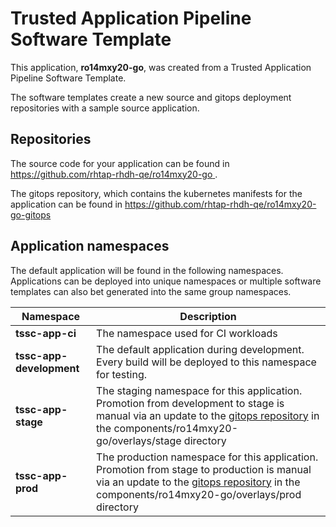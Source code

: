 # Trusted Application Pipeline Software Template

This application, **ro14mxy20-go**, was created from a Trusted Application Pipeline Software Template.

The software templates create a new source and gitops deployment repositories with a sample source application. 

## Repositories

The source code for your application can be found in [https://github.com/rhtap-rhdh-qe/ro14mxy20-go ](https://github.com/rhtap-rhdh-qe/ro14mxy20-go ).
 
The gitops repository, which contains the kubernetes manifests for the application can be found in 
[https://github.com/rhtap-rhdh-qe/ro14mxy20-go-gitops ](https://github.com/rhtap-rhdh-qe/ro14mxy20-go-gitops ) 

## Application namespaces 

The default application will be found in the following namespaces. Applications can be deployed into unique namespaces or multiple software templates can also bet generated into the same group namespaces.  

|  Namespace   |  Description   |  
| -------- | -------- |
| **tssc-app-ci** | The namespace used for CI workloads |
| **tssc-app-development** | The default application during development. Every build will be deployed to this namespace for testing. |
| **tssc-app-stage** | The staging namespace for this application. Promotion from development to stage is manual via an update to the [gitops repository](https://github.com/rhtap-rhdh-qe/ro14mxy20-go-gitops ) in the components/ro14mxy20-go/overlays/stage directory |
| **tssc-app-prod** | The production namespace for this application. Promotion from stage to production is manual via an update to the [gitops repository](https://github.com/rhtap-rhdh-qe/ro14mxy20-go-gitops ) in the components/ro14mxy20-go/overlays/prod directory |